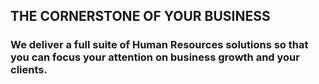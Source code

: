## THE CORNERSTONE OF YOUR BUSINESS

### We deliver a full suite of Human Resources solutions so that you can focus your attention on business growth and your clients.
